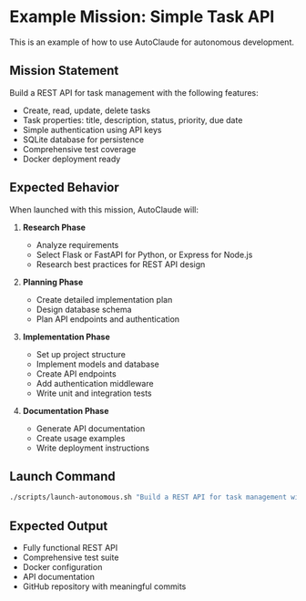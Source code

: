 # Example Mission: Simple Task API

This is an example of how to use AutoClaude for autonomous development.

## Mission Statement

Build a REST API for task management with the following features:

- Create, read, update, delete tasks
- Task properties: title, description, status, priority, due date
- Simple authentication using API keys
- SQLite database for persistence
- Comprehensive test coverage
- Docker deployment ready

## Expected Behavior

When launched with this mission, AutoClaude will:

1. **Research Phase**
   - Analyze requirements
   - Select Flask or FastAPI for Python, or Express for Node.js
   - Research best practices for REST API design

2. **Planning Phase**
   - Create detailed implementation plan
   - Design database schema
   - Plan API endpoints and authentication

3. **Implementation Phase**
   - Set up project structure
   - Implement models and database
   - Create API endpoints
   - Add authentication middleware
   - Write unit and integration tests

4. **Documentation Phase**
   - Generate API documentation
   - Create usage examples
   - Write deployment instructions

## Launch Command

```bash
./scripts/launch-autonomous.sh "Build a REST API for task management with CRUD operations, API key authentication, SQLite storage, and Docker deployment"
```

## Expected Output

- Fully functional REST API
- Comprehensive test suite
- Docker configuration
- API documentation
- GitHub repository with meaningful commits